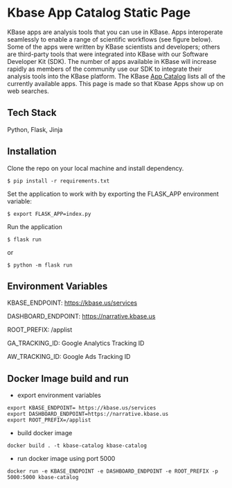 # Kbase App Catalog Static Page
KBase apps are analysis tools that you can use in KBase. Apps interoperate seamlessly to enable a range of scientific workflows (see figure below). Some of the apps were written by KBase scientists and developers; others are third-party tools that were integrated into KBase with our Software Developer Kit (SDK). The number of apps available in KBase will increase rapidly as members of the community use our SDK to integrate their analysis tools into the KBase platform.
The KBase [App Catalog](https://narrative.kbase.us/#appcatalog) lists all of the currently available apps.
This page is made so that Kbase Apps show up on web searches.

## Tech Stack
Python, Flask, Jinja

## Installation
Clone the repo on your local machine and install dependency.
```
$ pip install -r requirements.txt
```
Set the application to work with by exporting the FLASK_APP environment variable:
```
$ export FLASK_APP=index.py
```
Run the application
```
$ flask run
``` 
or 
```
$ python -m flask run
```

## Environment Variables
KBASE_ENDPOINT: https://kbase.us/services

DASHBOARD_ENDPOINT: https://narrative.kbase.us

ROOT_PREFIX: /applist

GA_TRACKING_ID: Google Analytics Tracking ID

AW_TRACKING_ID: Google Ads Tracking ID

## Docker Image build and run
- export environment variables

```
export KBASE_ENDPOINT= https://kbase.us/services
export DASHBOARD_ENDPOINT=https://narrative.kbase.us
export ROOT_PREFIX=/applist
```
- build docker image 
```
docker build . -t kbase-catalog kbase-catalog
```
- run docker image using port 5000
```
docker run -e KBASE_ENDPOINT -e DASHBOARD_ENDPOINT -e ROOT_PREFIX -p 5000:5000 kbase-catalog
```